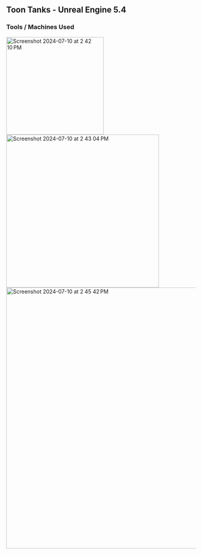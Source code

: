 ## Toon Tanks - Unreal Engine 5.4

### Tools / Machines Used

<img width="259" alt="Screenshot 2024-07-10 at 2 42 10 PM" src="https://github.com/johnson-jesse/toon-tanks/assets/10335064/e02b4d93-631b-4303-b50a-19d6bdc424d7">
<img width="406" alt="Screenshot 2024-07-10 at 2 43 04 PM" src="https://github.com/johnson-jesse/toon-tanks/assets/10335064/9fe08039-6fd8-47c9-9bfb-d71194ea1d02">
<img width="693" alt="Screenshot 2024-07-10 at 2 45 42 PM" src="https://github.com/johnson-jesse/toon-tanks/assets/10335064/572df734-cda2-4662-9d4a-de0697485f18">
